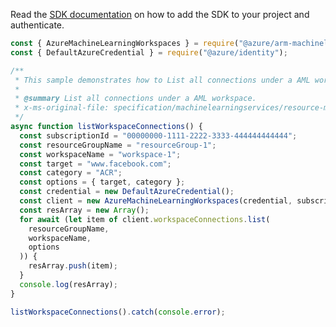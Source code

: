 Read the [SDK documentation](https://github.com/Azure/azure-sdk-for-js/blob/%40azure%2Farm-machinelearning_1.0.0-beta.1/sdk/machinelearning/arm-machinelearning/README.md) on how to add the SDK to your project and authenticate.

```javascript
const { AzureMachineLearningWorkspaces } = require("@azure/arm-machinelearning");
const { DefaultAzureCredential } = require("@azure/identity");

/**
 * This sample demonstrates how to List all connections under a AML workspace.
 *
 * @summary List all connections under a AML workspace.
 * x-ms-original-file: specification/machinelearningservices/resource-manager/Microsoft.MachineLearningServices/stable/2021-07-01/examples/WorkspaceConnection/list.json
 */
async function listWorkspaceConnections() {
  const subscriptionId = "00000000-1111-2222-3333-444444444444";
  const resourceGroupName = "resourceGroup-1";
  const workspaceName = "workspace-1";
  const target = "www.facebook.com";
  const category = "ACR";
  const options = { target, category };
  const credential = new DefaultAzureCredential();
  const client = new AzureMachineLearningWorkspaces(credential, subscriptionId);
  const resArray = new Array();
  for await (let item of client.workspaceConnections.list(
    resourceGroupName,
    workspaceName,
    options
  )) {
    resArray.push(item);
  }
  console.log(resArray);
}

listWorkspaceConnections().catch(console.error);
```
